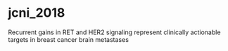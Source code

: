 # jcni_2018
Recurrent gains in RET and HER2 signaling represent clinically actionable targets in breast cancer brain metastases
